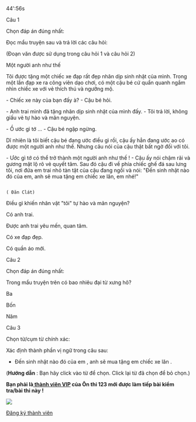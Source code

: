 44':56s

Câu 1

Chọn đáp án đúng nhất: 

Đọc mẩu truyện sau và trả lời các câu hỏi:

 (Đoạn văn được sử dụng trong câu hỏi 1 và câu hỏi 2)

Một người anh như thế

Tôi được tặng một chiếc xe đạp rất đẹp nhân dịp sinh nhật của mình. Trong một lần đạp xe ra công viên dạo chơi, có một cậu bé cứ quẩn quanh ngắm nhìn chiếc xe với vẻ thích thú và ngưỡng mộ.

\- Chiếc xe này của bạn đấy à? - Cậu bé hỏi.

\- Anh trai mình đã tặng nhân dịp sinh nhật của mình đấy. - Tôi trả lời, không giấu vẻ tự hào và mãn nguyện.

\- Ồ ước gì tớ ... - Cậu bé ngập ngừng.

Dĩ nhiên là tôi biết cậu bé đang ước điều gì rồi, cậu ấy hẳn đang ước ao có được một người anh như thế. Nhưng câu nói của cậu thật bất ngờ đối với tôi.

\- Ước gì tớ có thể trở thành một người anh như thế ! - Cậu ấy nói chậm rãi và gương mặt lộ rõ vẻ quyết tâm. Sau đó cậu đi về phía chiếc ghế đá sau lưng tôi, nơi đứa em trai nhỏ tàn tật của cậu đang ngồi và nói: "Đến sinh nhật nào đó của em, anh sẽ mua tặng em chiếc xe lăn, em nhé!"

                                                                                                 ( Đăn Clát)

Điều gì khiến nhân vật "tôi" tự hào và mãn nguyện?

Có anh trai.

Được anh trai yêu mến, quan tâm.

Có xe đạp đẹp.

Có quần áo mới.

Câu 2

Chọn đáp án đúng nhất: 

Trong mẩu truyện trên có bao nhiêu đại từ xưng hô?            

Ba

Bốn

Năm

Câu 3

Chọn từ/cụm từ chính xác: 

Xác định thành phần vị ngữ trong câu sau:

- Đến sinh nhật nào đó của em , anh sẽ mua tặng em chiếc xe lăn .

(**Hướng dẫn** : Bạn hãy click vào từ để chọn. Click lại từ đã chọn để bỏ chọn.)

**Bạn phải là[ thành viên VIP](dang-ky-thanh-vien-vip) của Ôn thi 123 mới được làm tiếp bài kiểm tra/bài thi này !**

 

**![](https://onthi123.vn/public/uploads/demo/group_2.png)**

[Đăng ký thành viên](https://onthi123.vn/dang-ky-thanh-vien-vip "Đăng ký thành viên")
